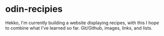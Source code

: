 # odin-recipies

Hekko, I'm currently building a website displaying recipes, with this I hope to combine what I've learned so far. Git/Github, images, links, and lists.